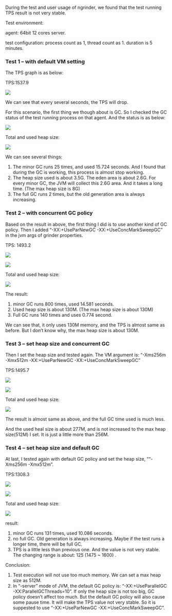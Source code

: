 During the test and user usage of ngrinder, we found that the test running TPS result is not very stable.

Test environment:

agent: 64bit 12 cores server.

test configuration: process count as 1, thread count as 1. duration is 5 minutes.
 
### Test 1 – with default VM setting
The TPS graph is as below:

TPS:1537.9

![](http://www.cubrid.org/files/attach/images/379199/971/489/image_thumb.png)

We can see that every several seconds, the TPS will drop.

For this scenario, the first thing we though about is GC. So I checked the GC status of the test running process on that agent. And the status is as below:

![](http://www.cubrid.org/files/attach/images/379199/971/489/image_thumb_1.png)

Total and used heap size:

![](http://www.cubrid.org/files/attach/images/379199/971/489/image_thumb_11.png)

We can see several things:

1. The minor GC runs 25 times, and used 15.724 seconds. And I found that during the GC is working, this process is almost stop working.
2. The heap size used is about 3.5G. The eden area is about 2.6G. For every minor GC, the JVM will collect this 2.6G area. And it takes a long time. (The max heap size is 8G)
3. The full GC runs 2 times, but the old generation area is always increasing.
 
### Test 2 – with concurrent GC policy
Based on the result in above, the first thing I did is to use another kind of GC policy. Then I added “-XX:+UseParNewGC -XX:+UseConcMarkSweepGC” in the jvm args of grinder properties.

TPS: 1493.2

![](http://www.cubrid.org/files/attach/images/379199/971/489/image_thumb_3.png)
 
![](http://www.cubrid.org/files/attach/images/379199/971/489/image_thumb_2.png)

Total and used heap size:

![](http://www.cubrid.org/files/attach/images/379199/971/489/image_thumb_10.png)

The result:

1. minor GC runs 800 times, used 14.581 seconds.
2. Used heap size is about 130M. (The max heap size is about 130M)
3. Full GC runs 140 times and uses 0.774 second.

We can see that, it only uses 130M memory, and the TPS is almost same as before. But I don’t know why, the max heap size is about 130M.
 
### Test 3 – set heap size and concurrent GC

Then I set the heap size and tested again. The VM argument is: “-Xms256m -Xmx512m -XX:+UseParNewGC -XX:+UseConcMarkSweepGC”

TPS:1495.7

![](http://www.cubrid.org/files/attach/images/379199/971/489/image_thumb_4.png)

![](http://www.cubrid.org/files/attach/images/379199/971/489/image_thumb_5.png)

Total and used heap size:

![](http://www.cubrid.org/files/attach/images/379199/971/489/image_thumb_9.png)

The result is almost same as above, and the full GC time used is much less.

And the used heal size is about 277M, and is not increased to the max heap size(512M) I set. It is just a little more than 256M.
 
### Test 4 – set heap size and default GC
At last, I tested again with default GC policy and set the heap size, ““-Xms256m -Xmx512m”.

TPS:1308.3

![](http://www.cubrid.org/files/attach/images/379199/971/489/image_thumb_6.png)

![](http://www.cubrid.org/files/attach/images/379199/971/489/image_thumb_7.png)

Total and used heap size:

![](http://www.cubrid.org/files/attach/images/379199/971/489/image_thumb_8.png)

result:

1. minor GC runs 131 times, used 10.086 seconds.
2. no full GC. Old generation is always increasing. Maybe if the test runs a longer time, there will be full GC.
3. TPS is a little less than previous one. And the value is not very stable. The changing range is about: 125 (1475 ~ 1600) .

Conclusion:

1. Test execution will not use too much memory. We can set a max heap size as 512M.
2. In “-server” mode of JVM, the default GC policy is: “-XX:+UseParallelGC  -XX:ParallelGCThreads=10”. If only the heap size is not too big, GC policy doesn’t affect too much. But the default GC policy will also cause some pause time. It will make the TPS value not very stable. So it is suppested to use “-XX:+UseParNewGC -XX:+UseConcMarkSweepGC”.